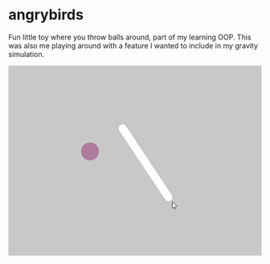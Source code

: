 # angrybirds
Fun little toy where you throw balls around, part of my learning OOP. This was also me playing around with a feature I wanted to include in my gravity simulation.

![](https://github.com/dooplu/angrybirds/blob/main/angrybirds.gif)
